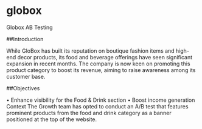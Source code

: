 # globox
Globox AB Testing

##Introduction

While GloBox has built its reputation on boutique fashion items and high-end decor
products, its food and beverage offerings have seen significant expansion in recent
months. The company is now keen on promoting this product category to boost its
revenue, aiming to raise awareness among its customer base.


##Objectives

• Enhance visibility for the Food & Drink section
• Boost income generation
Context
The Growth team has opted to conduct an A/B test that features prominent products
from the food and drink category as a banner positioned at the top of the website. 
